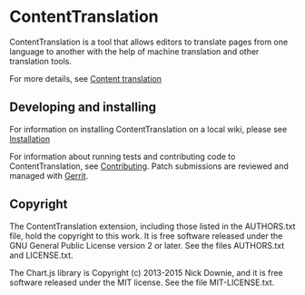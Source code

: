 # ContentTranslation

ContentTranslation is a tool that allows editors to translate
pages from one language to another with the help of machine
translation and other translation tools.

For more details, see [Content translation][]

## Developing and installing

For information on installing ContentTranslation on a local wiki, please
see [Installation][]

For information about running tests and contributing code to ContentTranslation,
see [Contributing][]. Patch submissions are reviewed and managed with
[Gerrit][].

[Content translation]:	https://www.mediawiki.org/wiki/Content_translation
[Installation]:	https://www.mediawiki.org/wiki/Extension:ContentTranslation#Installation
[Contributing]:	CONTRIBUTING.md
[Gerrit]:	https://www.mediawiki.org/wiki/Gerrit

## Copyright

The ContentTranslation extension, including those listed in the AUTHORS.txt file,
hold the copyright to this work. It is free software released under
the GNU General Public License version 2 or later.
See the files AUTHORS.txt and LICENSE.txt.

The Chart.js library is Copyright (c) 2013-2015 Nick Downie,
and it is free software released under the MIT license.
See the file MIT-LICENSE.txt.
